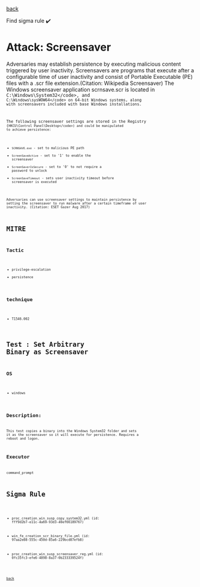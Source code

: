 
[back](../index.md)

Find sigma rule :heavy_check_mark: 

# Attack: Screensaver 

Adversaries may establish persistence by executing malicious content triggered by user inactivity. Screensavers are programs that execute after a configurable time of user inactivity and consist of Portable Executable (PE) files with a .scr file extension.(Citation: Wikipedia Screensaver) The Windows screensaver application scrnsave.scr is located in <code>C:\Windows\System32\</code>, and <code>C:\Windows\sysWOW64\</code>  on 64-bit Windows systems, along with screensavers included with base Windows installations.

The following screensaver settings are stored in the Registry (<code>HKCU\Control Panel\Desktop\</code>) and could be manipulated to achieve persistence:

* <code>SCRNSAVE.exe</code> - set to malicious PE path
* <code>ScreenSaveActive</code> - set to '1' to enable the screensaver
* <code>ScreenSaverIsSecure</code> - set to '0' to not require a password to unlock
* <code>ScreenSaveTimeout</code> - sets user inactivity timeout before screensaver is executed

Adversaries can use screensaver settings to maintain persistence by setting the screensaver to run malware after a certain timeframe of user inactivity. (Citation: ESET Gazer Aug 2017)

# MITRE
## Tactic
  - privilege-escalation
  - persistence


## technique
  - T1546.002


# Test : Set Arbitrary Binary as Screensaver
## OS
  - windows


## Description:
This test copies a binary into the Windows System32 folder and sets it as the screensaver so it will execute for persistence. Requires a reboot and logon.


## Executor
command_prompt

# Sigma Rule
 - proc_creation_win_susp_copy_system32.yml (id: fff9d2b7-e11c-4a69-93d3-40ef66189767)

 - win_fe_creation_scr_binary_file.yml (id: 97aa2e88-555c-450d-85a6-229bcd87efb8)

 - proc_creation_win_susp_screensaver_reg.yml (id: 0fc35fc3-efe6-4898-8a37-0b233339524f)



[back](../index.md)
